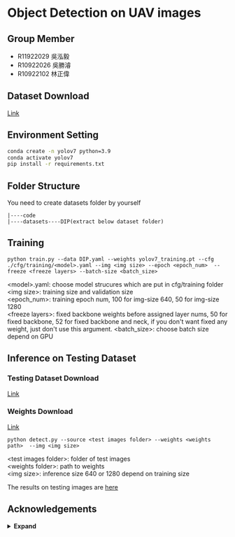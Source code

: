 # Object Detection on UAV images

## Group Member
* R11922029 吳泓毅
* R10922026 吳勝濬
* R10922102 林正偉

## Dataset Download 
[Link](https://drive.google.com/file/d/1JxoA4z_GBcTmQOn2TPI80QnhtqX3rbXD/view?usp=sharing)


## Environment Setting

```bash
conda create -n yolov7 python=3.9
conda activate yolov7
pip install -r requirements.txt  
```

## Folder Structure
You need to create datasets folder by yourself
``` shell
|----code
|----datasets----DIP(extract below dataset folder)
```

## Training
``` shell
python train.py --data DIP.yaml --weights yolov7_training.pt --cfg ./cfg/training/<model>.yaml --img <img size> --epoch <epoch_num>  --freeze <freeze layers> --batch-size <batch_size>
```
&lt;model&gt;.yaml: choose model strucures which are put in cfg/training folder  
&lt;img size&gt;: training size and validation size  
&lt;epoch_num&gt;: training epoch num, 100 for img-size 640, 50 for img-size 1280  
&lt;freeze layers&gt;: fixed backbone weights before assigned layer nums, 50 for fixed backbone, 52 for fixed backbone and neck, if you don't want fixed any weight, just don't use this argument. 
&lt;batch_size&gt;: choose batch size depend on GPU



## Inference on Testing Dataset

### Testing Dataset Download
[Link](https://drive.google.com/drive/folders/1FmzosGwb6Y_HEL504mzuFrH2YdoH-WRu?usp=sharing)


### Weights Download
[Link](https://drive.google.com/drive/folders/1DzfiwvQP9NDcm7XYrOcdzrlJwJXA88bB?usp=sharing)

``` shell
python detect.py --source <test images folder> --weights <weights path>  --img <img size> 
```
&lt;test images folder&gt;: folder of test images  
&lt;weights folder&gt;: path to weights  
&lt;img size&gt;: inference size  640 or 1280 depend on training size

The results on testing images are [here](https://drive.google.com/drive/folders/16YDSfKHSoWqSJqqM8smkfSBRTungvsZa?usp=sharing)

## Acknowledgements

<details><summary> <b>Expand</b> </summary>

* [https://github.com/WongKinYiu/yolov7](https://github.com/WongKinYiu/yolov7)
* [https://github.com/AlexeyAB/darknet](https://github.com/AlexeyAB/darknet)
* [https://github.com/WongKinYiu/yolor](https://github.com/WongKinYiu/yolor)
* [https://github.com/WongKinYiu/PyTorch_YOLOv4](https://github.com/WongKinYiu/PyTorch_YOLOv4)
* [https://github.com/WongKinYiu/ScaledYOLOv4](https://github.com/WongKinYiu/ScaledYOLOv4)
* [https://github.com/Megvii-BaseDetection/YOLOX](https://github.com/Megvii-BaseDetection/YOLOX)
* [https://github.com/ultralytics/yolov3](https://github.com/ultralytics/yolov3)
* [https://github.com/ultralytics/yolov5](https://github.com/ultralytics/yolov5)
* [https://github.com/DingXiaoH/RepVGG](https://github.com/DingXiaoH/RepVGG)
* [https://github.com/JUGGHM/OREPA_CVPR2022](https://github.com/JUGGHM/OREPA_CVPR2022)
* [https://github.com/TexasInstruments/edgeai-yolov5/tree/yolo-pose](https://github.com/TexasInstruments/edgeai-yolov5/tree/yolo-pose)

</details>
